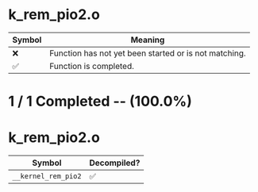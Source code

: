 # k_rem_pio2.o
| Symbol | Meaning 
| ------------- | ------------- 
| :x: | Function has not yet been started or is not matching. 
| :white_check_mark: | Function is completed. 


# 1 / 1 Completed -- (100.0%)
# k_rem_pio2.o
| Symbol | Decompiled? |
| ------------- | ------------- |
| `__kernel_rem_pio2` | :white_check_mark: |
